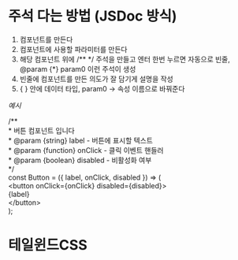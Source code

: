 # 주석 다는 방법 (JSDoc 방식)

1. 컴포넌트를 만든다
2. 컴포넌트에 사용할 파라미터를 만든다
3. 해당 컴포넌트 위에 /\*\* \*/ 주석을 만들고 엔터 한번 누르면 자동으로 빈줄, @param {\*} param0 이런 주석이 생성
4. 빈줄에 컴포넌트를 만든 의도가 잘 담기게 설명을 작성
5. { } 안에 데이터 타입, param0 -> 속성 이름으로 바꿔준다

_예시_

/\*\*  
 \* 버튼 컴포넌트 입니다  
 \* @param {string} label - 버튼에 표시할 텍스트  
 \* @param {function} onClick - 클릭 이벤트 핸들러  
 \* @param {boolean} disabled - 비활성화 여부  
 \*/  
const Button = ({ label, onClick, disabled }) => (  
\<button onClick={onClick} disabled={disabled}>  
{label}  
\</button>  
);

# 테일윈드CSS
